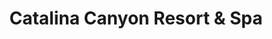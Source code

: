---
title: "Catalina Canyon Resort & Spa"
url: /avalon/catalina-canyon-resort-and-spa/
shop: beauty
---